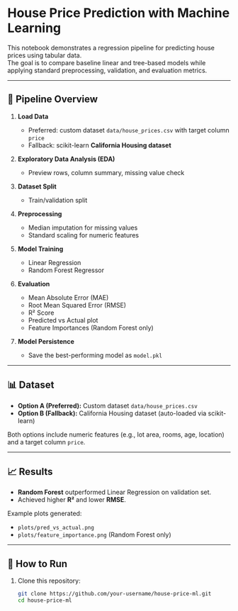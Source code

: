 # House Price Prediction with Machine Learning

This notebook demonstrates a regression pipeline for predicting house prices using tabular data.  
The goal is to compare baseline linear and tree-based models while applying standard preprocessing, validation, and evaluation metrics.

---

## 🔹 Pipeline Overview
1. **Load Data**  
   - Preferred: custom dataset `data/house_prices.csv` with target column `price`  
   - Fallback: scikit-learn **California Housing dataset**  

2. **Exploratory Data Analysis (EDA)**  
   - Preview rows, column summary, missing value check  

3. **Dataset Split**  
   - Train/validation split  

4. **Preprocessing**  
   - Median imputation for missing values  
   - Standard scaling for numeric features  

5. **Model Training**  
   - Linear Regression  
   - Random Forest Regressor  

6. **Evaluation**  
   - Mean Absolute Error (MAE)  
   - Root Mean Squared Error (RMSE)  
   - R² Score  
   - Predicted vs Actual plot  
   - Feature Importances (Random Forest only)  

7. **Model Persistence**  
   - Save the best-performing model as `model.pkl`  

---

## 📊 Dataset
- **Option A (Preferred):** Custom dataset `data/house_prices.csv`  
- **Option B (Fallback):** California Housing dataset (auto-loaded via scikit-learn)  

Both options include numeric features (e.g., lot area, rooms, age, location) and a target column `price`.

---

## 📈 Results
- **Random Forest** outperformed Linear Regression on validation set.  
- Achieved higher **R²** and lower **RMSE**.  

Example plots generated:  
- `plots/pred_vs_actual.png`  
- `plots/feature_importance.png` (Random Forest only)  

---

## 🚀 How to Run
1. Clone this repository:
   ```bash
   git clone https://github.com/your-username/house-price-ml.git
   cd house-price-ml
